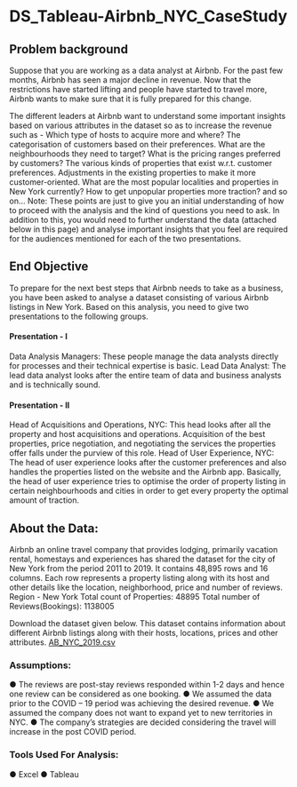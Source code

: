 # DS_Tableau-Airbnb_NYC_CaseStudy

## Problem background
Suppose that you are working as a data analyst at Airbnb. For the past few months, Airbnb has seen a major decline in revenue. Now that the restrictions have started lifting and people have started to travel more, Airbnb wants to make sure that it is fully prepared for this change.

The different leaders at Airbnb want to understand some important insights based on various attributes in the dataset so as to increase the revenue such as -
Which type of hosts to acquire more and where?
The categorisation of customers based on their preferences.
What are the neighbourhoods they need to target?
What is the pricing ranges preferred by customers?
The various kinds of properties that exist w.r.t. customer preferences.
Adjustments in the existing properties to make it more customer-oriented.
What are the most popular localities and properties in New York currently?
How to get unpopular properties more traction? and so on...
Note: These points are just to give you an initial understanding of how to proceed with the analysis and the kind of questions you need to ask. In addition to this, you would need to further understand the data (attached below in this page) and analyse important insights that you feel are required for the audiences mentioned for each of the two presentations.

 
## End Objective
To prepare for the next best steps that Airbnb needs to take as a business, you have been asked to analyse a dataset consisting of various Airbnb listings in New York. Based on this analysis, you need to give two presentations to the following groups.

#### Presentation - I
Data Analysis Managers: These people manage the data analysts directly for processes and their technical expertise is basic.
Lead Data Analyst: The lead data analyst looks after the entire team of data and business analysts and is technically sound.

#### Presentation - II
Head of Acquisitions and Operations, NYC: This head looks after all the property and host acquisitions and operations. Acquisition of the best properties, price negotiation, and negotiating the services the properties offer falls under the purview of this role.
Head of User Experience, NYC: The head of user experience looks after the customer preferences and also handles the properties listed on the website and the Airbnb app. Basically, the head of user experience tries to optimise the order of property listing in certain neighbourhoods and cities in order to get every property the optimal amount of traction.
 

## About the Data: 
Airbnb an online travel company that provides lodging, primarily vacation rental, homestays and experiences has shared the dataset for the city of New York from the
period 2011 to 2019. It contains 48,895 rows and 16 columns. Each row represents a property listing along with its host and other details like the location, neighborhood, price and number of reviews.
Region - New York
Total count of Properties: 48895
Total number of Reviews(Bookings): 1138005

Download the dataset given below. This dataset contains information about different Airbnb listings along with their hosts, locations, prices and other attributes.
[AB_NYC_2019.csv](https://github.com/darshanlama/DS_Tableau-Airbnb_NYC_CaseStudy/blob/main/AB_NYC_2019.csv)

### Assumptions:
● The reviews are post-stay reviews responded within 1-2 days and hence one review can
be considered as one booking.
● We assumed the data prior to the COVID – 19 period was achieving the desired
revenue.
● We assumed the company does not want to expand yet to new territories in NYC.
● The company’s strategies are decided considering the travel will increase in the post
COVID period.

### Tools Used For Analysis:
● Excel
● Tableau
